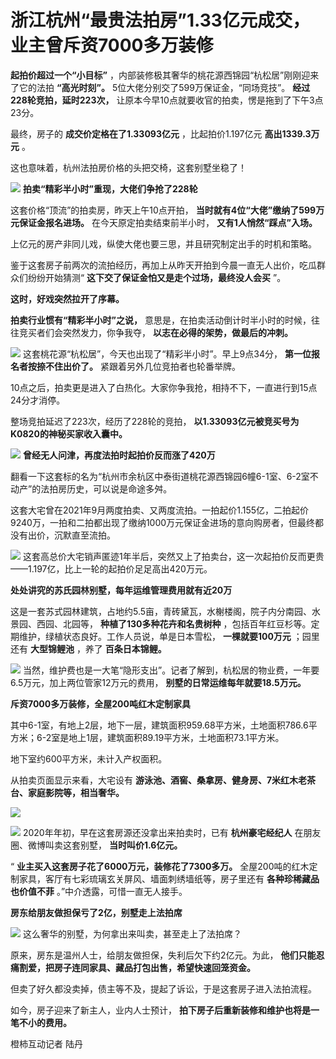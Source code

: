 # 浙江杭州“最贵法拍房”1.33亿元成交，业主曾斥资7000多万装修

**起拍价超过一个“小目标”** ，内部装修极其奢华的桃花源西锦园“杭松居”刚刚迎来了它的法拍 **“高光时刻”。**
5位大佬分别交了599万保证金，“同场竞技”。 **经过228轮竞拍，延时223次，** 让原本今早10点就要收官的拍卖，愣是拖到了下午3点23分。

最终，房子的 **成交价定格在了1.33093亿元** ，比起拍价1.197亿元 **高出1339.3万元** 。

这也意味着，杭州法拍房价格的头把交椅，这套别墅坐稳了！

![](https://inews.gtimg.com/om_bt/OVlq6UEMu2WSkaknPrIea6nYNTUTO7lvfHUg2GiTAil24AA/1000)
**拍卖“精彩半小时”重现，大佬们争抢了228轮**

这套价格“顶流”的拍卖房，昨天上午10点开拍， **当时就有4位“大佬”缴纳了599万元保证金报名进场。** 在今天原定拍卖结束前半小时，
**又有1人悄然“踩点”入场。**

上亿元的房产非同儿戏，纵使大佬也要三思，并且研究制定出手的时机和策略。

鉴于这套房子前两次的流拍经历，再加上从昨天开拍到今晨一直无人出价，吃瓜群众们纷纷开始猜测“ **这下交了保证金怕又是走个过场，最终没人会买** ”。

**这时，好戏突然拉开了序幕。**

**拍卖行业惯有“精彩半小时”之说，** 意思是，在拍卖活动倒计时半小时的时候，往往竞买者们会突然发力，你争我夺， **以志在必得的架势，做最后的冲刺。**

![](https://inews.gtimg.com/om_bt/OIanNKpVOGX5qYoRQjZbP2PgGYJJKFz0dlTXbiYB_qOV8AA/1000)
这套桃花源“杭松居”，今天也出现了“精彩半小时”。早上9点34分， **第一位报名者按捺不住出价了。** 紧跟着另外几位竞拍者也轮番举牌。

10点之后，拍卖更是进入了白热化。大家你争我抢，相持不下，一直进行到15点24分才消停。

整场竞拍延迟了223次，经历了228轮的竞拍， **以1.33093亿元被竞买号为K0820的神秘买家收入囊中。**

![](https://inews.gtimg.com/om_bt/OKXvlENijDMm4N7tHvHToXw2p4_bwkI4BPVcXD-zBL7x0AA/1000)
**曾经无人问津，再度法拍时起拍价反而涨了420万**

翻看一下这套标的名为“杭州市余杭区中泰街道桃花源西锦园6幢6-1室、6-2室不动产”的法拍房历史，可以说是命途多舛。

这套大宅曾在2021年9月两度拍卖、又两度流拍。一拍起价1.155亿，二拍起价9240万，一拍和二拍都出现了缴纳1000万元保证金进场的意向购房者，但最终都没有出价，沉默直至流拍。

![](https://inews.gtimg.com/om_bt/OdxFrHKuf5dA20mGOCt-du_Rc-gEqysEQ5ntODclqGUSsAA/1000)
这套高总价大宅销声匿迹1年半后，突然又上了拍卖台，这一次起拍价反而更贵——1.197亿，比上一轮的起拍价足足高出420万元。

**处处讲究的苏氏园林别墅，每年运维管理费用就有近20万**

这是一套苏式园林建筑，占地约5.5亩，青砖黛瓦，水榭楼阁，院子内分南园、水景园、西园、北园等， **种植了130多种花卉和名贵树种**
，包括百年红豆杉等。定期维护，绿植状态良好。工作人员说，单是日本雪松， **一棵就要100万元** ；园里还有 **大型锦鲤池** ，养了
**百条日本锦鲤。**

![](https://inews.gtimg.com/om_bt/OE4Vl_f5papBf_x2azh7leG7kFCs8TeCzntOEqxdNHJscAA/1000)
当然，维护费也是一大笔“隐形支出”。记者了解到，杭松居的物业费，一年要6.5万元，加上两位管家12万元的费用， **别墅的日常运维每年就要18.5万元。**

**斥资7000多万装修，全屋200吨红木定制家具**

其中6-1室，有地上2层，地下一层，建筑面积959.68平方米，土地面积786.6平方米；6-2室是地上1层，建筑面积89.19平方米，土地面积73.1平方米。

地下室约600平方米，未计入产权面积。

从拍卖页面显示来看，大宅设有 **游泳池、酒窖、桑拿房、健身房、7米红木老茶台、家庭影院等，相当奢华。**

![](https://inews.gtimg.com/om_bt/Ou_3Ol24jaDE4frXELaGa_FH10nu15Kb-K7iwWaC7eJs4AA/1000)

![](https://inews.gtimg.com/om_bt/OHOevSyuTdvCYQIu8-1UeZ-awxSJXnm-kapDR-f4MvVU4AA/1000)
2020年年初，早在这套房源还没拿出来拍卖时，已有 **杭州豪宅经纪人** 在朋友圈、微博叫卖这套别墅， **当时叫价1.6亿元。**

“ **业主买入这套房子花了6000万元，装修花了7300多万。** 全屋200吨的红木定制家具，客厅有七彩琉璃玄关屏风、墙面刺绣墙纸等，房子里还有
**各种珍稀藏品也价值不菲** 。”中介透露，可惜一直无人接手。

**房东给朋友做担保亏了2亿，别墅走上法拍席**

![](https://inews.gtimg.com/om_bt/O1RMjYoL4U2HZATxC6NDMY6j-rP58oyskM1B0_zMicQp0AA/1000)
这么奢华的别墅，为何拿出来叫卖，甚至走上了法拍席？

原来，房东是温州人士，给朋友做担保，失利后欠下约2亿元。为此， **他们只能忍痛割爱，把房子连同家具、藏品打包出售，希望快速回笼资金。**

但卖了好久都没卖掉，债主等不及，提起了诉讼，于是这套房子进入法拍流程。

如今，房子迎来了新主人，业内人士预计， **拍下房子后重新装修和维护也将是一笔不小的费用。**

橙柿互动记者 陆丹

